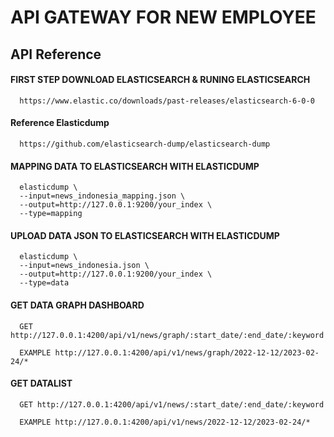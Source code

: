 
# API GATEWAY FOR NEW EMPLOYEE

## API Reference

#### FIRST STEP DOWNLOAD ELASTICSEARCH & RUNING ELASTICSEARCH

```
  https://www.elastic.co/downloads/past-releases/elasticsearch-6-0-0
```
#### Reference Elasticdump
```
  https://github.com/elasticsearch-dump/elasticsearch-dump
```

#### MAPPING DATA TO ELASTICSEARCH WITH ELASTICDUMP

```
  elasticdump \
  --input=news_indonesia_mapping.json \
  --output=http://127.0.0.1:9200/your_index \
  --type=mapping
```

#### UPLOAD DATA JSON TO ELASTICSEARCH WITH ELASTICDUMP

```
  elasticdump \
  --input=news_indonesia.json \
  --output=http://127.0.0.1:9200/your_index \
  --type=data
```




#### GET DATA GRAPH DASHBOARD

```
  GET http://127.0.0.1:4200/api/v1/news/graph/:start_date/:end_date/:keyword
```
```
  EXAMPLE http://127.0.0.1:4200/api/v1/news/graph/2022-12-12/2023-02-24/*
```

#### GET DATALIST

```
  GET http://127.0.0.1:4200/api/v1/news/:start_date/:end_date/:keyword
```
```
  EXAMPLE http://127.0.0.1:4200/api/v1/news/2022-12-12/2023-02-24/*
```
